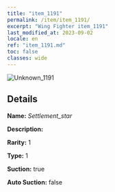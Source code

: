 ```yaml
---
title: "item_1191"
permalink: /item/item_1191/
excerpt: "Wing Fighter item_1191"
last_modified_at: 2023-09-02
locale: en
ref: "item_1191.md"
toc: false
classes: wide
---
```



 ![Unknown_1191](/images/item/Settlement_star_p.png)



## Details

 **Name:** *Settlement_star* 

 **Description:** 

 **Rarity:** 1 

 **Type:** 1 

 **Suction:** true 

 **Auto Suction:** false 


